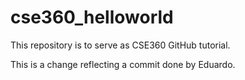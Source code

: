 # cse360_helloworld
This repository is to serve as CSE360 GitHub tutorial.

This is a change reflecting a commit done by Eduardo.
